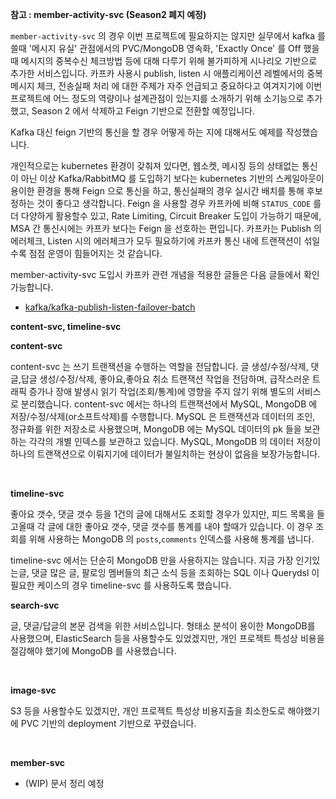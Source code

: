 **참고 : member-activity-svc (Season2 폐지 예정)**<br/>

`member-activity-svc` 의 경우 이번 프로젝트에 필요하지는 않지만 실무에서 kafka 를 쓸때 '메시지 유실' 관점에서의 PVC/MongoDB 영속화, 'Exactly Once' 를 Off 했을때 메시지의 중복수신 체크방법 등에 대해 다루기 위해 불가피하게 시나리오 기반으로 추가한 서비스입니다. 카프카 사용시 publish, listen 시 애플리케이션 레벨에서의 중복메시지 체크, 전송실패 처리 에 대한 주제가 자주 언급되고 중요하다고 여겨지기에 이번 프로젝트에 어느 정도의 역량이나 설계관점이 있는지를 소개하기 위해 소기능으로 추가했고, Season 2 에서 삭제하고 Feign 기반으로 전환할 예정입니다.<br/>

 Kafka 대신 feign 기반의 통신을 할 경우 어떻게 하는 지에 대해서도 예제를 작성했습니다.<br/>

개인적으로는 kubernetes 환경이 갖춰져 있다면, 웹소켓, 메시징 등의 상태없는 통신이 아닌 이상 Kafka/RabbitMQ 를 도입하기 보다는 kubernetes 기반의 스케일아웃이 용이한 환경을 통해 Feign 으로 통신을 하고, 통신실패의 경우 실시간 배치를 통해 후보정하는 것이 좋다고 생각합니다. Feign 을 사용할 경우 카프카에 비해 `STATUS_CODE` 를 더 다양하게 활용할수 있고, Rate Limiting, Circuit Breaker 도입이 가능하기 때문에, MSA 간 통신시에는 카프카 보다는 Feign 을 선호하는 편입니다. 카프카는 Publish 의 에러체크, Listen 시의 에러체크가 모두 필요하기에 카프카 통신 내에 트랜잭션이 섞일수록 점점 운영이 힘들어지는 것 같습니다.<br/>

member-activity-svc 도입시 카프카 관련 개념을 적용한 글들은 다음 글들에서 확인 가능합니다.
- [kafka/kafka-publish-listen-failover-batch](./kafka/kafka-publish-listen-failover-batch.md)



**content-svc, timeline-svc**<br/>

**content-svc**<br/>

content-svc 는 쓰기 트랜잭션을 수행하는 역할을 전담합니다. 글 생성/수정/삭제, 댓글,답글 생성/수정/삭제, 좋아요,좋아요 취소 트랜잭션 작업을 전담하며, 급작스러운 트래픽 증가나 장애 발생시 읽기 작업(조회/통계)에 영향을 주지 않기 위해 별도의 서비스로 분리했습니다. content-svc 에서는 하나의 트랜잭션에서 MySQL, MongoDB 에 저장/수정/삭제(or소프트삭제)를 수행합니다. MySQL 은 트랜잭션과 데이터의 조인, 정규화를 위한 저장소로 사용했으며, MongoDB 에는 MySQL 데이터의 pk 들을 보관하는 각각의 개별 인덱스를 보관하고 있습니다. MySQL, MongoDB 의 데이터 저장이 하나의 트랜잭션으로 이뤄지기에 데이터가 불일치하는 현상이 없음을 보장가능합니다. <br/>

<br/>



**timeline-svc**<br/>

좋아요 갯수, 댓글 갯수 등을 1건의 글에 대해서도 조회할 경우가 있지만, 피드 목록을 들고올때 각 글에 대한 좋아요 갯수, 댓글 갯수를 통계를 내야 할때가 있습니다. 이 경우 조회를 위해 사용하는 MongoDB 의 `posts`,`comments` 인덱스를 사용해 통계를 냅니다.<br/>

timeline-svc 에서는 단순히 MongoDB 만을 사용하지는 않습니다. 지금 가장 인기있는글, 댓글 많은 글, 팔로잉 멤버들의 최근 소식 등을 조회하는 SQL 이나 Querydsl 이 필요한 케이스의 경우 timeline-svc 를 사용하도록 했습니다.<br/>



**search-svc**<br/>

글, 댓글/답글의 본문 검색을 위한 서비스입니다. 형태소 분석이 용이한 MongoDB를 사용했으며, ElasticSearch 등을 사용할수도 있었겠지만, 개인 프로젝트 특성상 비용을 절감해야 했기에 MongoDB 를 사용했습니다.<br/>

<br/>



**image-svc**<br/>

S3 등을 사용할수도 있겠지만, 개인 프로젝트 특성상 비용지출을 최소한도로 해야했기에 PVC 기반의 deployment 기반으로 꾸렸습니다.<br/>

<br/>



**member-svc**<br/>

- (WIP) 문서 정리 예정